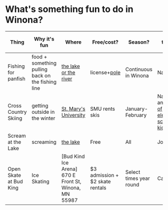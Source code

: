 # What's something fun to do in Winona?  

| Thing | Why it's fun | Where | Free/cost? | Season? | Who thinks so? |
|---|---|---|---|---|---|
| Fishing for panfish | food + something pulling back on the fishing line | [the lake or the river](https://www.dnr.state.mn.us/gofishing/where-fish.html) | license+[pole](https://www.winona.edu/outdoor-education-recreation/) | Continuous in Winona | Nathan|
| Cross Country Skiing | getting outside in the winter | [St. Mary's University](https://saintmaryssports.com/sports/2016/2/18/NSC_0218161559.aspx) | SMU rents skis | January-February | Nathan and [lots of elemetary school kids](https://www.myxc.org/clubs/winona) |
| Scream at the Lake | screaming | [the lake](https://www.google.com/maps/place/Lake+Lodge+Recreation+Center,+Winona+Park+%26+Rec/@44.0383193,-91.6446129,2168m/data=!3m1!1e3!4m14!1m7!3m6!1s0x87f96c52a035e83d:0xcdf4b961e7152176!2sLake+Winona!8m2!3d44.0379541!4d-91.6384287!16s%2Fg%2F1hhhp7ltt!3m5!1s0x87f96dad14ad1153:0xebbf9b1730ab4ed9!8m2!3d44.040866!4d-91.64458!16s%2Fg%2F11lghgbp6n?entry=ttu&g_ep=EgoyMDI0MTAxNi4wIKXMDSoASAFQAw%3D%3D) | Free | All | Josh M |
| Open Skate at Bud King | Ice Skating | [Bud Kind Ice Arena] 670 E Front St, Winona, MN 55987 | $3 admission + $2 skate rentals | Select times year round | Carly |
